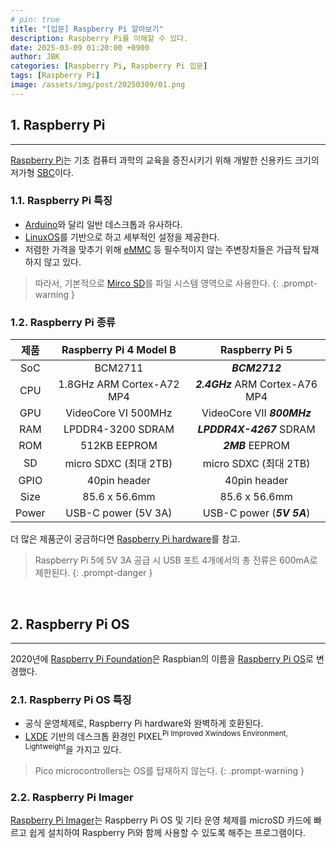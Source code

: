 ```yaml
---
# pin: true
title: "[입문] Raspberry Pi 알아보기"
description: Raspberry Pi를 이해할 수 있다.
date: 2025-03-09 01:20:00 +0900
author: JBK
categories: [Raspberry Pi, Raspberry Pi 입문]
tags: [Raspberry Pi]
image: /assets/img/post/20250309/01.png
---
```


## **1. Raspberry Pi**
---
[Raspberry Pi][1]는 기초 컴퓨터 과학의 교육을 증진시키기 위해 개발한 신용카드 크기의 저가형 [SBC][2]이다.

<!-- Reference -->
[1]: https://en.wikipedia.org/wiki/Raspberry_Pi
[2]: https://en.wikipedia.org/wiki/Single-board_computer



### **1.1. Raspberry Pi 특징**

- [Arduino][3]와 달리 일반 데스크톱과 유사하다.
- [LinuxOS][4]를 기반으로 하고 세부적인 설정을 제공한다.
- 저렴한 가격을 맞추기 위해 [eMMC][5] 등 필수적이지 않는 주변장치들은 가급적 탑재하지 않고 있다.

> 따라서, 기본적으로 [Mirco SD][6]를 파일 시스템 영역으로 사용한다.
{: .prompt-warning }

<!-- Reference -->
[3]: https://en.wikipedia.org/wiki/Arduino
[4]: https://en.wikipedia.org/wiki/Linux
[5]: https://en.wikipedia.org/wiki/MultiMediaCard#eMMC
[6]: https://en.wikipedia.org/wiki/SD_card#microSD



### **1.2. Raspberry Pi 종류**

| 제품  |  Raspberry Pi 4 Model B   |         Raspberry Pi 5          |
| :---: | :-----------------------: | :-----------------------------: |
|  SoC  |          BCM2711          |          ***BCM2712***          |
|  CPU  | 1.8GHz ARM Cortex-A72 MP4 | ***2.4GHz*** ARM Cortex-A76 MP4 |
|  GPU  |    VideoCore VI 500MHz    |   VideoCore VII ***800MHz***    |
|  RAM  |     LPDDR4-3200 SDRAM     |    ***LPDDR4X-4267*** SDRAM     |
|  ROM  |       512KB EEPROM        |        ***2MB*** EEPROM         |
|  SD   |   micro SDXC (최대 2TB)   |      micro SDXC (최대 2TB)      |
| GPIO  |       40pin header        |          40pin header           |
| Size  |       85.6 x 56.6mm       |          85.6 x 56.6mm          |
| Power |    USB-C power (5V 3A)    |    USB-C power (***5V 5A***)    |

더 많은 제품군이 궁금하다면 [Raspberry Pi hardware][7]를 참고.

> Raspberry Pi 5에 5V 3A 공급 시 USB 포트 4개에서의 총 전류은 600mA로 제한된다.
{: .prompt-danger }

<!-- Reference -->
[7]: https://www.raspberrypi.com/documentation/computers/raspberry-pi.html



<br>



## **2. Raspberry Pi OS**
---
2020년에 [Raspberry Pi Foundation][8]은 Raspbian의 이름을 [Raspberry Pi OS][9]로 변경했다.

<!-- Reference -->
[8]: https://en.wikipedia.org/wiki/Raspberry_Pi_Foundation
[9]: https://en.wikipedia.org/wiki/Raspberry_Pi_OS



### **2.1. Raspberry Pi OS 특징**

- 공식 운영체제로, Raspberry Pi hardware와 완벽하게 호환된다.
- [LXDE][10] 기반의 데스크톱 환경인 PIXEL<sup>Pi Improved Xwindows Environment, Lightweight</sup>을 가지고 있다.

> Pico microcontrollers는 OS를 탑재하지 않는다.
{: .prompt-warning }

<!-- Reference -->
[10]: https://en.wikipedia.org/wiki/LXDE



### **2.2. Raspberry Pi Imager**
[Raspberry Pi Imager][11]는 Raspberry Pi OS 및 기타 운영 체제를 microSD 카드에 빠르고 쉽게 설치하여 Raspberry Pi와 함께 사용할 수 있도록 해주는 프로그램이다.

<!-- Reference -->
[11]: https://www.raspberrypi.com/software